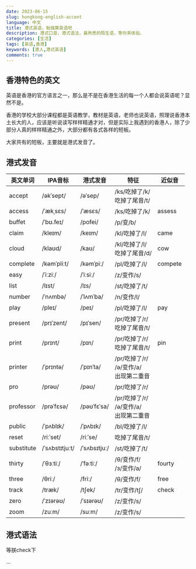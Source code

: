 ```yaml
---
date: 2023-06-15
slug: hongkong-english-accent
language: 中文
title: 港式英语，勉强算英语吧
description: 港式口音，港式语法，最熟悉的陌生语，等你来体验。
categories: [生活]
tags: [英语,香港]
keywords: [港人,港式英语]
comments: true
---
```


## 香港特色的英文

英语是香港的官方语言之一，那么是不是在香港生活的每一个人都会说英语呢？显然不是。

香港的学校大部分课程都是英语教学，教材是英语，老师也说英语，照理说香港本土长大的人，应该是听说读写样样精通才对，但是实际上我遇到的香港人，除了少部分人真的样样精通之外，大部分都有各式各样的短板。

大家共有的短板，主要就是港式发音了。

## 港式发音

| 英文单词       | IPA音标          | 港式发音         | 特征                               | 近似音     |
| ---------- | -------------- | ------------ | -------------------------------- | ------- |
| accept     | /əkˈsept/      | /əˈsep/      | /ks/吃掉了/k/<br>吃掉了尾音/t/           |         |
| access     | /ˈækˌsɛs/      | /ˈæsɛs/      | /ks/吃掉了/k/                       | assess  |
| buffet     | /ˈbʊ.feɪ/      | /pofei/      | /p/变/b/                          |         |
| claim      | /kleɪm/        | /keɪm/       | /kl/吃掉了/l/                       | came    |
| cloud      | /klaʊd/        | /kaʊ/        | /kl/吃掉了/l/<br>吃掉了尾音/d/           | cow     |
| complete   | /kəmˈpliːt/    | /kəmˈpiː/    | /pl/吃掉了/l/                       | compete |
| easy       | /ˈiːziː/       | /ˈiːsiː/     | /z/变作/s/                         |         |
| list       | /lɪst/         | /lɪs/        | /st/吃掉了/t/                       |         |
| number| /ˈnʌmbə/         | /ˈlʌmˈba/         | /n/变作/l/                       |         |
| play       | /pleɪ/         | /peɪ/        | /pl/吃掉了/l/                       | pay     |
| present    | /prɪˈzent/     | /pɪˈsen/     | /pr/吃掉了/r/<br>吃掉了尾音/t/           |         |
| print      | /prɪnt/        | /pɪn/        | /pr/吃掉了/r/<br>吃掉了尾音/t/           | pin     |
| printer    | /ˈprɪntə/      | /ˈpɪnˈta/    | /pr/吃掉了/r/<br>/ə/变作/a/<br>出现第二重音 |         |
| pro        | /prəʊ/         | /pəʊ/        | /pr/吃掉了/r/                       |         |
| professor  | /prəˈfɛsə/     | /pəʊˈfɛˈsa/   | /pr/吃掉了/r/<br>/ə/变作/a/<br>出现第二重音 |         |
| public     | /ˈpʌblɪk/      | /ˈpʌbɪk/     | /bl/吃掉了/l/                       |         |
| reset      | /riːˈset/      | /riːˈse/     | 吃掉了尾音/t/                         |         |
| substitute | /ˈsʌbstɪtjuːt/ | /ˈsʌbsɪtjuː/ | /st/吃掉了/t/                       |         |
| thirty     | /ˈθɜːtiː/      | /ˈfəːtiː/    | /θ/变作/f/<br>/ɜ/变作/a/             | fourty  |
| three      | /θriː/         | /friː/       | /θ/变作/f/                         | free    |
| track      | /træk/         | /tʃek/       | /tr/变作/tʃ/                       | check   |
| zero       | /ˈzɪərəʊ/      | /ˈsɪərəʊ/    | /z/变作/s/                         |         |
| zoom       | /zuːm/         | /suːm/       | /z/变作/s/                         |         |

## 港式语法

等朕check下

...
